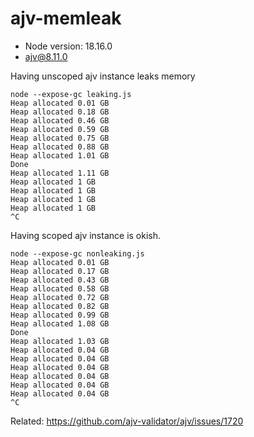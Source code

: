 # ajv-memleak

- Node version: 18.16.0
- ajv@8.11.0

Having unscoped ajv instance leaks memory

```
node --expose-gc leaking.js 
Heap allocated 0.01 GB
Heap allocated 0.18 GB
Heap allocated 0.46 GB
Heap allocated 0.59 GB
Heap allocated 0.75 GB
Heap allocated 0.88 GB
Heap allocated 1.01 GB
Done
Heap allocated 1.11 GB
Heap allocated 1 GB
Heap allocated 1 GB
Heap allocated 1 GB
Heap allocated 1 GB
^C
```

Having scoped ajv instance is okish.
```
node --expose-gc nonleaking.js
Heap allocated 0.01 GB
Heap allocated 0.17 GB
Heap allocated 0.43 GB
Heap allocated 0.58 GB
Heap allocated 0.72 GB
Heap allocated 0.82 GB
Heap allocated 0.99 GB
Heap allocated 1.08 GB
Done
Heap allocated 1.03 GB
Heap allocated 0.04 GB
Heap allocated 0.04 GB
Heap allocated 0.04 GB
Heap allocated 0.04 GB
Heap allocated 0.04 GB
Heap allocated 0.04 GB
^C
```

Related: https://github.com/ajv-validator/ajv/issues/1720